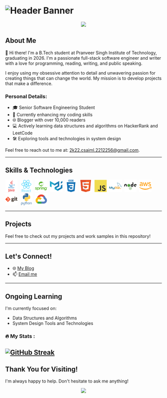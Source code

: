 # ![Header Banner](https://via.placeholder.com/1200x200.png?text=Welcome+to+My+GitHub+Profile)

<div id="header" align="center">
  <img src="https://media1.giphy.com/media/HscDLzkO8EOTmgkhQP/giphy.webp?cid=ecf05e47n5tjcyc4ck0tq8lsuffgd30k9w2k4frchigrt28g&ep=v1_gifs_search&rid=giphy.webp&ct=g" width="400"/>
</div>

## About Me

👋 Hi there! I'm a B.Tech student at Pranveer Singh Institute of Technology, graduating in 2026. I'm a passionate full-stack software engineer and writer with a love for programming, reading, writing, and public speaking.

I enjoy using my obsessive attention to detail and unwavering passion for creating things that can change the world. My mission is to develop projects that make a difference.

### Personal Details:
- 🎓 Senior Software Engineering Student
- 🔧 Currently enhancing my coding skills
- 🌐 Blogger with over 10,000 readers
- 💻 Actively learning data structures and algorithms on HackerRank and LeetCode
- 🛠️ Exploring tools and technologies in system design

Feel free to reach out to me at: [2k22.csaiml.2212256@gmail.com](mailto:2k22.csaiml.2212256@gmail.com).

---

## Skills & Technologies
<div>
  <img src="https://github.com/devicons/devicon/blob/master/icons/java/java-original-wordmark.svg" title="Java" alt="Java" width="40" height="40"/>&nbsp;
  <img src="https://github.com/devicons/devicon/blob/master/icons/react/react-original-wordmark.svg" title="React" alt="React" width="40" height="40"/>&nbsp;
  <img src="https://github.com/devicons/devicon/blob/master/icons/spring/spring-original-wordmark.svg" title="Spring" alt="Spring" width="40" height="40"/>&nbsp;
  <img src="https://github.com/devicons/devicon/blob/master/icons/materialui/materialui-original.svg" title="Material UI" alt="Material UI" width="40" height="40"/>&nbsp;
  <img src="https://github.com/devicons/devicon/blob/master/icons/css3/css3-plain-wordmark.svg" title="CSS3" alt="CSS" width="40" height="40"/>&nbsp;
  <img src="https://github.com/devicons/devicon/blob/master/icons/html5/html5-original.svg" title="HTML5" alt="HTML" width="40" height="40"/>&nbsp;
  <img src="https://github.com/devicons/devicon/blob/master/icons/javascript/javascript-original.svg" title="JavaScript" alt="JavaScript" width="40" height="40"/>&nbsp;
  <img src="https://github.com/devicons/devicon/blob/master/icons/mysql/mysql-original-wordmark.svg" title="MySQL" alt="MySQL" width="40" height="40"/>&nbsp;
  <img src="https://github.com/devicons/devicon/blob/master/icons/nodejs/nodejs-original-wordmark.svg" title="NodeJS" alt="NodeJS" width="40" height="40"/>&nbsp;
  <img src="https://github.com/devicons/devicon/blob/master/icons/amazonwebservices/amazonwebservices-plain-wordmark.svg" title="AWS" alt="AWS" width="40" height="40"/>&nbsp;
  <img src="https://github.com/devicons/devicon/blob/master/icons/git/git-original-wordmark.svg" title="Git" alt="Git" width="40" height="40"/>&nbsp;
  <img src="https://github.com/devicons/devicon/blob/master/icons/python/python-original-wordmark.svg" title="Python" alt="Python" width="40" height="40"/>&nbsp;
  <img src="https://github.com/devicons/devicon/blob/master/icons/googlecloud/googlecloud-original.svg" title="Google Cloud" alt="Google Cloud" width="40" height="40"/>
</div>


---

## Projects

Feel free to check out my projects and work samples in this repository!

---

## Let's Connect!

- 🌐 [My Blog](https://yourblogurl.com)
- 📫 [Email me](mailto:2k22.csaiml.2212256@gmail.com)

---

## Ongoing Learning

I'm currently focused on:

- Data Structures and Algorithms
- System Design Tools and Technologies

### :fire: My Stats :
[![GitHub Streak](https://github-readme-streak-stats.herokuapp.com?user=TanushreeSarkar&theme=highcontrast)](https://git.io/streak-stats)
---

## Thank You for Visiting!

I'm always happy to help. Don't hesitate to ask me anything!

<div align="center">
  <img src="https://media.giphy.com/media/xT1XGJz9B3E1A4X3X6/giphy.gif" width="300" />
</div>
